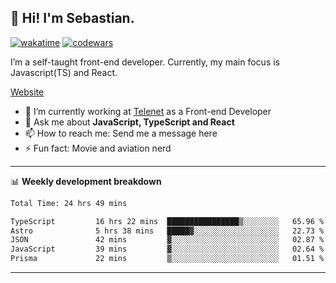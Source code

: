 ## 👋 Hi! I'm Sebastian.

[![wakatime](https://wakatime.com/badge/user/df0036c6-328a-4a39-be9b-e49417ed22a1.svg)](https://wakatime.com/@df0036c6-328a-4a39-be9b-e49417ed22a1)
[![codewars](https://www.codewars.com/users/sebavuye/badges/small)](https://www.codewars.com/users/sebavuye)

I’m a self-taught front-end developer. Currently, my main focus is Javascript(TS) and React.

[Website](https://sebastianvuye.be)

- 🔭 I’m currently working at [Telenet](https://telenet.be/) as a Front-end Developer
- 💬 Ask me about **JavaScript, TypeScript and React**
- 📫 How to reach me: Send me a message here
- ⚡ Fun fact: Movie and aviation nerd

-------

📊 **Weekly development breakdown**

<!--START_SECTION:waka-->

```txt
Total Time: 24 hrs 49 mins

TypeScript         16 hrs 22 mins  ████████████████▒░░░░░░░░   65.96 %
Astro              5 hrs 38 mins   █████▓░░░░░░░░░░░░░░░░░░░   22.73 %
JSON               42 mins         ▓░░░░░░░░░░░░░░░░░░░░░░░░   02.87 %
JavaScript         39 mins         ▓░░░░░░░░░░░░░░░░░░░░░░░░   02.64 %
Prisma             22 mins         ▒░░░░░░░░░░░░░░░░░░░░░░░░   01.51 %
```

<!--END_SECTION:waka-->
-------

